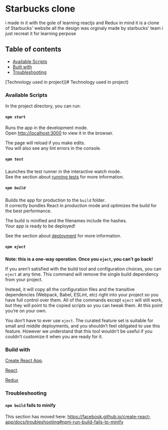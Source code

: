 # Starbucks clone


i made in it with the gole of learning reactjs and Redux in mind it is a clone of Starbucks' website all the design was orginaly made by starbucks' team i just recreat it for learning perpose 
##  Table of contents

- [Available Scripts](#available-scripts)
- [Built with](#built-with)
- [Troubleshooting](#troubleshooting)

[Technology used in project](# Technology used in project)
### Available Scripts

In the project directory, you can run:

#### `npm start`

Runs the app in the development mode.<br />
Open [http://localhost:3000](http://localhost:3000) to view it in the browser.

The page will reload if you make edits.<br />
You will also see any lint errors in the console.

##### `npm test`

Launches the test runner in the interactive watch mode.<br />
See the section about [running tests](https://facebook.github.io/create-react-app/docs/running-tests) for more information.

##### `npm build`

Builds the app for production to the `build` folder.<br />
It correctly bundles React in production mode and optimizes the build for the best performance.

The build is minified and the filenames include the hashes.<br />
Your app is ready to be deployed!

See the section about [deployment](https://facebook.github.io/create-react-app/docs/deployment) for more information.

##### `npm eject`

**Note: this is a one-way operation. Once you `eject`, you can’t go back!**

If you aren’t satisfied with the build tool and configuration choices, you can `eject` at any time. This command will remove the single build dependency from your project.

Instead, it will copy all the configuration files and the transitive dependencies (Webpack, Babel, ESLint, etc) right into your project so you have full control over them. All of the commands except `eject` will still work, but they will point to the copied scripts so you can tweak them. At this point you’re on your own.

You don’t have to ever use `eject`. The curated feature set is suitable for small and middle deployments, and you shouldn’t feel obligated to use this feature. However we understand that this tool wouldn’t be useful if you couldn’t customize it when you are ready for it.

### Build with 

[Create React App](https://facebook.github.io/create-react-app/docs/getting-started).

 [React](https://reactjs.org/).

[Redux](https://redux.js.org/)
### Troubleshooting
#### `npm build` fails to minify

This section has moved here: https://facebook.github.io/create-react-app/docs/troubleshooting#npm-run-build-fails-to-minify

